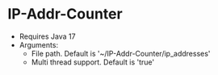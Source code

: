# IP-Addr-Counter

- Requires Java 17
- Arguments:
  - File path. Default is '~/IP-Addr-Counter/ip_addresses'
  - Multi thread support. Default is 'true'